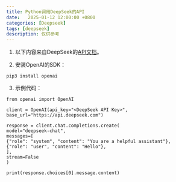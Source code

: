 ```yaml
---
title: Python调用DeepSeek的API
date:   2025-01-12 12:00:00 +0800
categories: [Deepseek]
tags: [deepseek]
description: 仅供参考
---
```


1. 以下内容来自DeepSeek的[API文档](https://api-docs.deepseek.com/zh-cn/)。

2. 安装OpenAI的SDK：

```
pip3 install openai
```

3. 示例代码：


```
from openai import OpenAI  
  
client = OpenAI(api_key="<DeepSeek API Key>", base_url="https://api.deepseek.com")  
  
response = client.chat.completions.create(  
model="deepseek-chat",  
messages=[  
{"role": "system", "content": "You are a helpful assistant"},  
{"role": "user", "content": "Hello"},  
],  
stream=False  
)  
  
print(response.choices[0].message.content)
```

